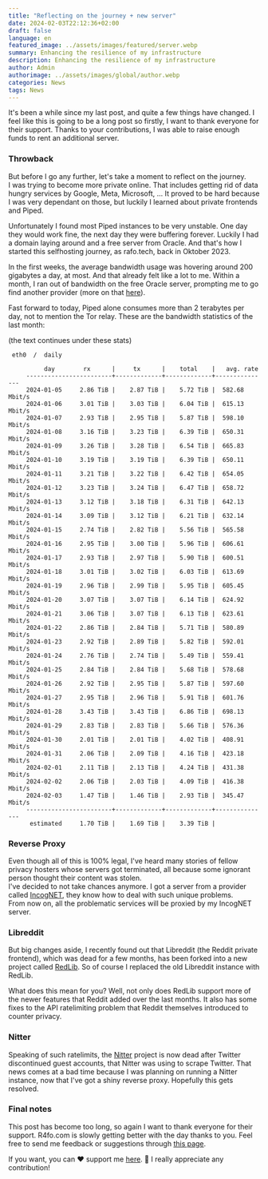 ```yaml
---
title: "Reflecting on the journey + new server"
date: 2024-02-03T22:12:36+02:00
draft: false
language: en
featured_image: ../assets/images/featured/server.webp
summary: Enhancing the resilience of my infrastructure
description: Enhancing the resilience of my infrastructure
author: Admin
authorimage: ../assets/images/global/author.webp
categories: News
tags: News
---
```


It's been a while since my last post, and quite a few things have changed. I feel like this is going to be a long post so firstly, I want to thank everyone for their support. Thanks to your contributions, I was able to raise enough funds to rent an additional server.

### Throwback
But before I go any further, let's take a moment to reflect on the journey. <br>
I was trying to become more private online. That includes getting rid of data hungry services by Google, Meta, Microsoft, ... It proved to be hard because I was very dependant on those, but luckily I learned about private frontends and Piped.

Unfortunately I found most Piped instances to be very unstable. One day they would work fine, the next day they were buffering forever. Luckily I had a domain laying around and a free server from Oracle. And that's how I started this selfhosting journey, as rafo.tech, back in Oktober 2023.

In the first weeks, the average bandwidth usage was hovering around 200 gigabytes a day, at most. And that already felt like a lot to me. Within a month, I ran out of bandwidth on the free Oracle server, prompting me to go find another provider (more on that [here](https://r4fo.com/posts/netcup-server-migration/)).

Fast forward to today, Piped alone consumes more than 2 terabytes per day, not to mention the Tor relay.
These are the bandwidth statistics of the last month:

(the text continues under these stats)
```
 eth0  /  daily

          day        rx      |     tx      |    total    |   avg. rate
     ------------------------+-------------+-------------+---------------
     2024-01-05     2.86 TiB |    2.87 TiB |    5.72 TiB |  582.68 Mbit/s
     2024-01-06     3.01 TiB |    3.03 TiB |    6.04 TiB |  615.13 Mbit/s
     2024-01-07     2.93 TiB |    2.95 TiB |    5.87 TiB |  598.10 Mbit/s
     2024-01-08     3.16 TiB |    3.23 TiB |    6.39 TiB |  650.31 Mbit/s
     2024-01-09     3.26 TiB |    3.28 TiB |    6.54 TiB |  665.83 Mbit/s
     2024-01-10     3.19 TiB |    3.19 TiB |    6.39 TiB |  650.11 Mbit/s
     2024-01-11     3.21 TiB |    3.22 TiB |    6.42 TiB |  654.05 Mbit/s
     2024-01-12     3.23 TiB |    3.24 TiB |    6.47 TiB |  658.72 Mbit/s
     2024-01-13     3.12 TiB |    3.18 TiB |    6.31 TiB |  642.13 Mbit/s
     2024-01-14     3.09 TiB |    3.12 TiB |    6.21 TiB |  632.14 Mbit/s
     2024-01-15     2.74 TiB |    2.82 TiB |    5.56 TiB |  565.58 Mbit/s
     2024-01-16     2.95 TiB |    3.00 TiB |    5.96 TiB |  606.61 Mbit/s
     2024-01-17     2.93 TiB |    2.97 TiB |    5.90 TiB |  600.51 Mbit/s
     2024-01-18     3.01 TiB |    3.02 TiB |    6.03 TiB |  613.69 Mbit/s
     2024-01-19     2.96 TiB |    2.99 TiB |    5.95 TiB |  605.45 Mbit/s
     2024-01-20     3.07 TiB |    3.07 TiB |    6.14 TiB |  624.92 Mbit/s
     2024-01-21     3.06 TiB |    3.07 TiB |    6.13 TiB |  623.61 Mbit/s
     2024-01-22     2.86 TiB |    2.84 TiB |    5.71 TiB |  580.89 Mbit/s
     2024-01-23     2.92 TiB |    2.89 TiB |    5.82 TiB |  592.01 Mbit/s
     2024-01-24     2.76 TiB |    2.74 TiB |    5.49 TiB |  559.41 Mbit/s
     2024-01-25     2.84 TiB |    2.84 TiB |    5.68 TiB |  578.68 Mbit/s
     2024-01-26     2.92 TiB |    2.95 TiB |    5.87 TiB |  597.60 Mbit/s
     2024-01-27     2.95 TiB |    2.96 TiB |    5.91 TiB |  601.76 Mbit/s
     2024-01-28     3.43 TiB |    3.43 TiB |    6.86 TiB |  698.13 Mbit/s
     2024-01-29     2.83 TiB |    2.83 TiB |    5.66 TiB |  576.36 Mbit/s
     2024-01-30     2.01 TiB |    2.01 TiB |    4.02 TiB |  408.91 Mbit/s
     2024-01-31     2.06 TiB |    2.09 TiB |    4.16 TiB |  423.18 Mbit/s
     2024-02-01     2.11 TiB |    2.13 TiB |    4.24 TiB |  431.38 Mbit/s
     2024-02-02     2.06 TiB |    2.03 TiB |    4.09 TiB |  416.38 Mbit/s
     2024-02-03     1.47 TiB |    1.46 TiB |    2.93 TiB |  345.47 Mbit/s
     ------------------------+-------------+-------------+---------------
      estimated     1.70 TiB |    1.69 TiB |    3.39 TiB |
```

### Reverse Proxy
Even though all of this is 100% legal, I've heard many stories of fellow privacy hosters whose servers got terminated, all because some ignorant person thought their content was stolen. <br>
I've decided to not take chances anymore. I got a server from a provider called [IncogNET](https://incognet.io/), they know how to deal with such unique problems. <br>
From now on, all the problematic services will be proxied by my IncogNET server.

### Libreddit
But big changes aside, I recently found out that Libreddit (the Reddit private frontend), which was dead for a few months, has been forked into a new project called [RedLib](https://gothub.r4fo.com/redlib-org/redlib). So of course I replaced the old Libreddit instance with RedLib.

What does this mean for you? Well, not only does RedLib support more of the newer features that Reddit added over the last months. It also has some fixes to the API ratelimiting problem that Reddit themselves introduced to counter privacy.

### Nitter
Speaking of such ratelimits, the [Nitter](https://gothub.r4fo.com/zedeus/nitter) project is now dead after Twitter discontinued guest accounts, that Nitter was using to scrape Twitter. That news comes at a bad time because I was planning on running a Nitter instance, now that I've got a shiny reverse proxy. Hopefully this gets resolved.

### Final notes
This post has become too long, so again I want to thank everyone for their support. R4fo.com is slowly getting better with the day thanks to you. Feel free to send me feedback or suggestions through [this page](https://r4fo.com/contact/).

If you want, you can ❤️ support me [here](https://r4fo.com/donate/). 🙏 I really appreciate any contribution! 